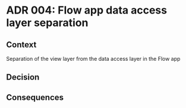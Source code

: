 # ADR 004: Flow app data access layer separation

## Context

Separation of the view layer from the data access layer in the Flow app

## Decision

## Consequences

